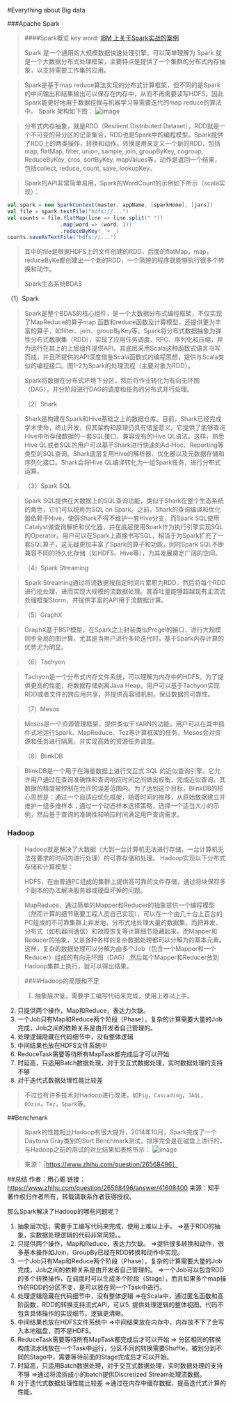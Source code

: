 #Everything about Big data

###Apache Spark
>####Spark概览
>key word: [IBM 上关于Spark实战的案例](http://www.ibm.com/search/csass/search/?q=spark%2B%E5%AE%9E%E6%88%98%2B%E7%8E%8B%E9%BE%99&dws=cndw&ibm-search.x=-655&ibm-search.y=-329&ibm-search=Search&sn=dw&lang=zh&cc=CN&ddr=&en=utf&lo=zh&hpp=20)
>
>Spark 是一个通用的大规模数据快速处理引擎。可以简单理解为 Spark 就是一个大数据分布式处理框架，主要特点是提供了一个集群的分布式内存抽象，以支持需要工作集的应用。

>Spark是基于map reduce算法实现的分布式计算框架，但不同的是Spark的中间输出和结果输出可以保存在内存中，从而不再需要读写HDFS，因此Spark能更好地用于数据挖掘与机器学习等需要迭代的map reduce的算法中。
>Spark 架构如下图：
>![image](http://7nj1qk.com1.z0.glb.clouddn.com/@/spark/intro/bdas.jpg)

>分布式内存抽象，就是RDD（Resilient Distributed Dataset），RDD就是一个不可变的带分区的记录集合，RDD也是Spark中的编程模型。Spark提供了RDD上的两类操作，转换和动作。转换是用来定义一个新的RDD，包括map, flatMap, filter, union, sample, join, groupByKey, cogroup, ReduceByKey, cros, sortByKey, mapValues等，动作是返回一个结果，包括collect, reduce, count, save, lookupKey。

>Spark的API非常简单易用，Spark的WordCount的示例如下所示（scala实现）：
```scala
val spark = new SparkContext(master, appName, [sparkHome], [jars])
val file = spark.textFile("hdfs://...")
val counts = file.flatMap(line => line.split(" "))
                 .map(word => (word, 1))
                 .reduceByKey(_ + _)
counts.saveAsTextFile("hdfs://...")
```
>其中的file是根据HDFS上的文件创建的RDD，后面的flatMap，map，reduceByKe都创建出一个新的RDD，一个简短的程序就能够执行很多个转换和动作。
>
>Spark生态系统BDAS
>
（1）Spark

>Spark是整个BDAS的核心组件，是一个大数据分布式编程框架，不仅实现了MapReduce的算子map 函数和reduce函数及计算模型，还提供更为丰富的算子，如filter、join、groupByKey等。Spark将分布式数据抽象为弹性分布式数据集（RDD），实现了应用任务调度、RPC、序列化和压缩，并为运行在其上的上层组件提供API。其底层采用Scala这种函数式语言书写而成，并且所提供的API深度借鉴Scala函数式的编程思想，提供与Scala类似的编程接口。图1-2为Spark的处理流程（主要对象为RDD）。

>Spark将数据在分布式环境下分区，然后将作业转化为有向无环图（DAG），并分阶段进行DAG的调度和任务的分布式并行处理。

>（2）Shark

>Shark是构建在Spark和Hive基础之上的数据仓库。目前，Shark已经完成学术使命，终止开发，但其架构和原理仍具有借鉴意义。它提供了能够查询Hive中所存储数据的一套SQL接口，兼容现有的Hive QL语法。这样，熟悉Hive QL或者SQL的用户可以基于Shark进行快速的Ad-Hoc、Reporting等类型的SQL查询。Shark底层复用Hive的解析器、优化器以及元数据存储和序列化接口。Shark会将Hive QL编译转化为一组Spark任务，进行分布式运算。

>（3）Spark SQL

>Spark SQL提供在大数据上的SQL查询功能，类似于Shark在整个生态系统的角色，它们可以统称为SQL on Spark。之前，Shark的查询编译和优化器依赖于Hive，使得Shark不得不维护一套Hive分支，而Spark SQL使用Catalyst做查询解析和优化器，并在底层使用Spark作为执行引擎实现SQL 的Operator。用户可以在Spark上直接书写SQL，相当于为Spark扩充了一套SQL算子，这无疑更加丰富了Spark的算子和功能，同时Spark SQL不断兼容不同的持久化存储（如HDFS、Hive等），为其发展奠定广阔的空间。

>（4）Spark Streaming

>Spark Streaming通过将流数据按指定时间片累积为RDD，然后将每个RDD进行批处理，进而实现大规模的流数据处理。其吞吐量能够超越现有主流流处理框架Storm，并提供丰富的API用于流数据计算。

>（5）GraphX

>GraphX基于BSP模型，在Spark之上封装类似Pregel的接口，进行大规模同步全局的图计算，尤其是当用户进行多轮迭代时，基于Spark内存计算的优势尤为明显。

>（6）Tachyon

>Tachyon是一个分布式内存文件系统，可以理解为内存中的HDFS。为了提供更高的性能，将数据存储剥离Java Heap。用户可以基于Tachyon实现RDD或者文件的跨应用共享，并提供高容错机制，保证数据的可靠性。

>（7）Mesos

>Mesos是一个资源管理框架，提供类似于YARN的功能。用户可以在其中插件式地运行Spark、MapReduce、Tez等计算框架的任务。Mesos会对资源和任务进行隔离，并实现高效的资源任务调度。

>（8）BlinkDB

>BlinkDB是一个用于在海量数据上进行交互式 SQL 的近似查询引擎。它允许用户通过在查询准确性和查询响应时间之间做出权衡，完成近似查询。其数据的精度被控制在允许的误差范围内。为了达到这个目标，BlinkDB的核心思想是：通过一个自适应优化框架，随着时间的推移，从原始数据建立并维护一组多维样本；通过一个动态样本选择策略，选择一个适当大小的示例，然后基于查询的准确性和响应时间满足用户查询需求。

### Hadoop

>Hadoop就是解决了大数据（大到一台计算机无法进行存储，一台计算机无法在要求的时间内进行处理）的可靠存储和处理。
>Hadoop实现以下分布式存储和计算模型：
>
>HDFS，在由普通PC组成的集群上提供高可靠的文件存储，通过将块保存多个副本的办法解决服务器或硬盘坏掉的问题。

>MapReduce，通过简单的Mapper和Reducer的抽象提供一个编程模型（然而计算的细节需要工程人员自己实现），可以在一个由几十台上百台的PC组成的不可靠集群上并发地，分布式地处理大量的数据集，而把并发、分布式（如机器间通信）和故障恢复等计算细节隐藏起来。而Mapper和Reducer的抽象，又是各种各样的复杂数据处理都可以分解为的基本元素。这样，复杂的数据处理可以分解为由多个Job（包含一个Mapper和一个Reducer）组成的有向无环图（DAG）,然后每个Mapper和Reducer放到Hadoop集群上执行，就可以得出结果。

>####Hadoop的局限和不足

>1. 抽象层次低，需要手工编写代码来完成，使用上难以上手。
2. 只提供两个操作，Map和Reduce，表达力欠缺。
3. 一个Job只有Map和Reduce两个阶段（Phase），复杂的计算需要大量的Job完成，Job之间的依赖关系是由开发者自己管理的。
4. 处理逻辑隐藏在代码细节中，没有整体逻辑
5. 中间结果也放在HDFS文件系统中
6. ReduceTask需要等待所有MapTask都完成后才可以开始
7. 时延高，只适用Batch数据处理，对于交互式数据处理，实时数据处理的支持不够
8. 对于迭代式数据处理性能比较差

>不过也有许多技术对Hadoop进行改进，如```Pig```，```Cascading```，```JAQL```，```OOzie```，```Tez```，```Spark```等。

##Benchmark
>Spark的性能相比Hadoop有很大提升，2014年10月，Spark完成了一个Daytona Gray类别的Sort Benchmark测试，排序完全是在磁盘上进行的，与Hadoop之前的测试的对比结果如表格所示：
![image](https://pic2.zhimg.com/029ab6e670fa8f5248d5120ab5fb3a59_b.jpg)


>来源：［https://www.zhihu.com/question/26568496］

##总结
作者：用心阁
链接：https://www.zhihu.com/question/26568496/answer/41608400
来源：知乎
著作权归作者所有，转载请联系作者获得授权。

那么Spark解决了Hadoop的哪些问题呢？
1. 抽象层次低，需要手工编写代码来完成，使用上难以上手。
=>基于RDD的抽象，实数据处理逻辑的代码非常简短。。
2. 只提供两个操作，Map和Reduce，表达力欠缺。
=>提供很多转换和动作，很多基本操作如Join，GroupBy已经在RDD转换和动作中实现。
3. 一个Job只有Map和Reduce两个阶段（Phase），复杂的计算需要大量的Job完成，Job之间的依赖关系是由开发者自己管理的。
=>一个Job可以包含RDD的多个转换操作，在调度时可以生成多个阶段（Stage），而且如果多个map操作的RDD的分区不变，是可以放在同一个Task中进行。
4. 处理逻辑隐藏在代码细节中，没有整体逻辑
=>在Scala中，通过匿名函数和高阶函数，RDD的转换支持流式API，可以5. 提供处理逻辑的整体视图。代码不包含具体操作的实现细节，逻辑更清晰。
6. 中间结果也放在HDFS文件系统中
=>中间结果放在内存中，内存放不下了会写入本地磁盘，而不是HDFS。
7. ReduceTask需要等待所有MapTask都完成后才可以开始
=> 分区相同的转换构成流水线放在一个Task中运行，分区不同的转换需要Shuffle，被划分到不同的Stage中，需要等待前面的Stage完成后才可以开始。
8. 时延高，只适用Batch数据处理，对于交互式数据处理，实时数据处理的支持不够
=>通过将流拆成小的batch提供Discretized Stream处理流数据。
9. 对于迭代式数据处理性能比较差
=>通过在内存中缓存数据，提高迭代式计算的性能。

[^scala]:Scala 语言是一门类 Java 的多范式语言，其设计初衷就是为了继承函数式编程的面向对象编程的各种特性，正如 Scala 语言官网 描述的那样:Object-Oriented Meets Functional, 就是给出了一个关于 Scala 语言特性的最简单明了的概括。
Spark 框架使用 Scala 语言开发，那么使用 Scala 语言开发 Spark 应用程序就变成一件很自然的事情，虽然 Spark 提供了面向 Python,Java 等语言的编程接口，但是从各个方面来看使用 Scala 编程都是最简单最容易理解的，特别是当程序出现异常或者是需要通过学习源码来定位问题时，您会发现学习 Scala 语言来编写 Spark 应用程序是多么有意义的事情。




